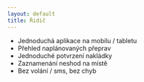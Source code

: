 ```yaml
---
layout: default
title: Řidič
---
```


* Jednoduchá aplikace na mobilu / tabletu
* Přehled naplánovaných přeprav
* Jednoduché potvrzení nakládky
* Zaznamenání neshod na místě
* Bez volání / sms, bez chyb